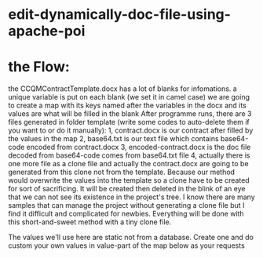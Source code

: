 # edit-dynamically-doc-file-using-apache-poi

# the Flow:
  the CCQMContractTemplate.docx has a lot of blanks for infomations. a unique variable is put on each blank (we set it in camel case)
  we are going to create a map with its keys named after the variables in the docx and its values are what will be filled in the blank
  After programme runs, there are 3 files generated in folder template (write some codes to auto-delete them if you want to or do it manually):
          1, contract.docx is our contract after filled by the values in the map
          2, base64.txt is our text file which contains base64-code encoded from contract.docx
          3, encoded-contract.docx is the doc file decoded from base64-code comes from base64.txt file
          4, actually there is one more file as a clone file and actually the contract.docx are going to be generated from this clone
             not from the template. Because our method would overwrite the values into the template so a clone have to be created for
             sort of sacrificing. It will be created then deleted in the blink of an eye that we can not see its existence in the project's tree.
             I know there are many samples that can manage the project without generating a clone file but I find it difficult
             and complicated for newbies. Everything will be done with this short-and-sweet method with a tiny clone file.

  The values we'll use here are static not from a database. Create one and do custom your own values in value-part of the map below as your requests
 
